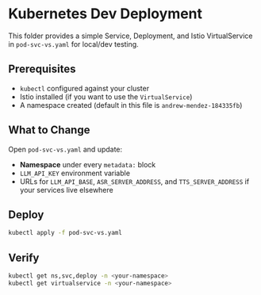 <!-- File: dev-k8s-deployment/README.md -->

# Kubernetes Dev Deployment

This folder provides a simple Service, Deployment, and Istio VirtualService in `pod-svc-vs.yaml` for local/dev testing.

## Prerequisites

- `kubectl` configured against your cluster  
- Istio installed (if you want to use the `VirtualService`)  
- A namespace created (default in this file is `andrew-mendez-184335fb`)

## What to Change

Open `pod-svc-vs.yaml` and update:

- **Namespace** under every `metadata:` block  
- `LLM_API_KEY` environment variable  
- URLs for `LLM_API_BASE`, `ASR_SERVER_ADDRESS`, and `TTS_SERVER_ADDRESS` if your services live elsewhere  

## Deploy

```bash
kubectl apply -f pod-svc-vs.yaml
```

## Verify

```bash
kubectl get ns,svc,deploy -n <your-namespace>
kubectl get virtualservice -n <your-namespace>
```
